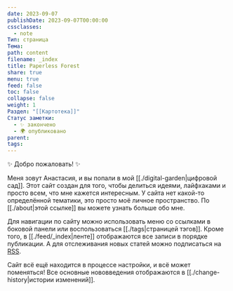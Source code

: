 ```yaml
---
date: 2023-09-07
publishDate: 2023-09-07T00:00:00
cssclasses:
  - note
Тип: страница
Тема: 
path: content
filename: _index
title: Paperless Forest
share: true
menu: true
feed: false
toc: false
collapse: false
weight: 1
Раздел: "[[Картотека]]"
Статус заметки:
  - ✨ закончено
  - 🌍 опубликовано
parent: 
tags: 
---
```


✨ Добро пожаловать! ✨ 

Меня зовут Анастасия, и вы попали в мой [[./digital-garden|цифровой сад]]. Этот сайт создан для того, чтобы делиться идеями, лайфхаками и просто всем, что мне кажется интересным. У сайта нет какой-то определённой тематики, это просто моё личное пространство. По [[./about|этой ссылке]] вы можете узнать больше обо мне.

Для навигации по сайту можно использовать меню со ссылками в боковой панели или воспользоваться [[./tags|страницей тэгов]]. Кроме того, в [[./feed/_index|ленте]] отображаются все записи в порядке публикации. А для отслеживания новых статей можно подписаться на [RSS](https://paperless-forest.ru/index.xml).

Сайт всё ещё находится в процессе настройки, и всё может поменяться! Все основные нововведения отображаются в [[./change-history|истории изменений]]. 
